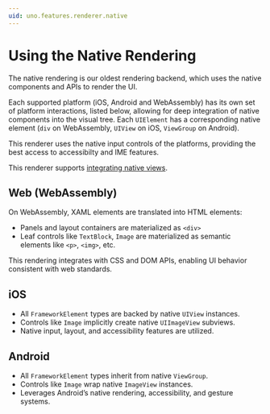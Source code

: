 ```yaml
---
uid: uno.features.renderer.native
---
```


# Using the Native Rendering

The native rendering is our oldest rendering backend, which uses the native components and APIs to render the UI.

Each supported platform (iOS, Android and WebAssembly) has its own set of platform interactions, listed below, allowing for deep integration of native components into the visual tree. Each `UIElement` has a corresponding native element (`div` on WebAssembly, `UIView` on iOS, `ViewGroup` on Android).

This renderer uses the native input controls of the platforms, providing the best access to accessibilty and IME features.

This renderer supports [integrating native views](xref:Uno.Development.NativeViews).

## Web (WebAssembly)

On WebAssembly, XAML elements are translated into HTML elements:

- Panels and layout containers are materialized as `<div>`
- Leaf controls like `TextBlock`, `Image` are materialized as semantic elements like `<p>`, `<img>`, etc.

This rendering integrates with CSS and DOM APIs, enabling UI behavior consistent with web standards.

## iOS

- All `FrameworkElement` types are backed by native `UIView` instances.
- Controls like `Image` implicitly create native `UIImageView` subviews.
- Native input, layout, and accessibility features are utilized.

## Android

- All `FrameworkElement` types inherit from native `ViewGroup`.
- Controls like `Image` wrap native `ImageView` instances.
- Leverages Android’s native rendering, accessibility, and gesture systems.
